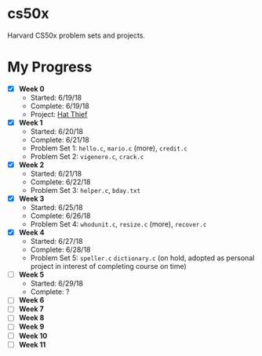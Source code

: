 # cs50x
Harvard CS50x problem sets and projects. 

# My Progress
- [x] **Week 0**
  - Started: 6/19/18
  - Complete: 6/19/18
  - Project: [Hat Thief](https://scratch.mit.edu/projects/229693968/)
- [x] **Week 1**
  - Started: 6/20/18
  - Complete: 6/21/18
  - Problem Set 1: `hello.c`, `mario.c` (more), `credit.c`
  - Problem Set 2: `vigenere.c`, `crack.c`
- [x] **Week 2**
  - Started: 6/21/18
  - Complete: 6/22/18
  - Problem Set 3: `helper.c`, `bday.txt`
- [x] **Week 3**
  - Started: 6/25/18
  - Complete: 6/26/18
  - Problem Set 4: `whodunit.c`, `resize.c` (more), `recover.c`
- [x] **Week 4**
  - Started: 6/27/18
  - Complete: 6/28/18
  - Problem Set 5: `speller.c` `dictionary.c` (on hold, adopted as personal project in interest of completing course on time)
- [ ] **Week 5**
  - Started: 6/29/18
  - Complete: ?
- [ ] **Week 6**
- [ ] **Week 7**
- [ ] **Week 8**
- [ ] **Week 9**
- [ ] **Week 10**
- [ ] **Week 11**
